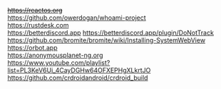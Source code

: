 ~~https://reactos.org~~ <br>
https://github.com/owerdogan/whoami-project<br>
https://rustdesk.com<br>
https://betterdiscord.app   https://betterdiscord.app/plugin/DoNotTrack<br>
https://github.com/bromite/bromite/wiki/Installing-SystemWebView <br>
https://orbot.app<br>
https://anonymousplanet-ng.org<br>
https://www.youtube.com/playlist?list=PL3KeV6Ui_4CayDGHw64OFXEPHgXLkrtJO
https://github.com/crdroidandroid/crdroid_build
